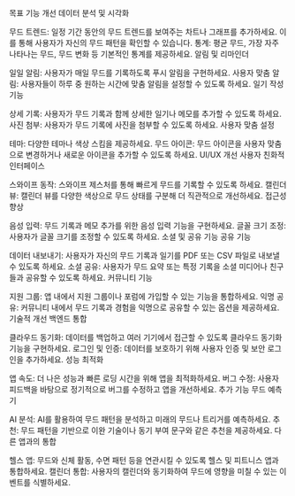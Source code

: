 목표
기능 개선
데이터 분석 및 시각화

무드 트렌드: 일정 기간 동안의 무드 트렌드를 보여주는 차트나 그래프를 추가하세요. 이를 통해 사용자가 자신의 무드 패턴을 확인할 수 있습니다.
통계: 평균 무드, 가장 자주 나타나는 무드, 무드 변화 등 기본적인 통계를 제공하세요.
알림 및 리마인더

일일 알림: 사용자가 매일 무드를 기록하도록 푸시 알림을 구현하세요.
사용자 맞춤 알림: 사용자들이 하루 중 원하는 시간에 맞춤 알림을 설정할 수 있도록 하세요.
일기 작성 기능

상세 기록: 사용자가 무드 기록과 함께 상세한 일기나 메모를 추가할 수 있도록 하세요.
사진 첨부: 사용자가 무드 기록에 사진을 첨부할 수 있도록 하세요.
사용자 맞춤 설정

테마: 다양한 테마나 색상 스킴을 제공하세요.
무드 아이콘: 무드 아이콘을 사용자 맞춤으로 변경하거나 새로운 아이콘을 추가할 수 있도록 하세요.
UI/UX 개선
사용자 친화적 인터페이스

스와이프 동작: 스와이프 제스처를 통해 빠르게 무드를 기록할 수 있도록 하세요.
캘린더 뷰: 캘린더 뷰를 다양한 색상으로 무드 상태를 구분해 더 직관적으로 개선하세요.
접근성 향상

음성 입력: 무드 기록과 메모 추가를 위한 음성 입력 기능을 구현하세요.
글꼴 크기 조정: 사용자가 글꼴 크기를 조정할 수 있도록 하세요.
소셜 및 공유 기능
공유 기능

데이터 내보내기: 사용자가 자신의 무드 기록과 일기를 PDF 또는 CSV 파일로 내보낼 수 있도록 하세요.
소셜 공유: 사용자가 무드 요약 또는 특정 기록을 소셜 미디어나 친구들과 공유할 수 있도록 하세요.
커뮤니티 기능

지원 그룹: 앱 내에서 지원 그룹이나 포럼에 가입할 수 있는 기능을 통합하세요.
익명 공유: 커뮤니티 내에서 무드 기록과 경험을 익명으로 공유할 수 있는 옵션을 제공하세요.
기술적 개선
백엔드 통합

클라우드 동기화: 데이터를 백업하고 여러 기기에서 접근할 수 있도록 클라우드 동기화 기능을 구현하세요.
로그인 및 인증: 데이터를 보호하기 위해 사용자 인증 및 보안 로그인을 추가하세요.
성능 최적화

앱 속도: 더 나은 성능과 빠른 로딩 시간을 위해 앱을 최적화하세요.
버그 수정: 사용자 피드백을 바탕으로 정기적으로 버그를 수정하고 앱을 개선하세요.
추가 기능
무드 예측기

AI 분석: AI를 활용하여 무드 패턴을 분석하고 미래의 무드나 트리거를 예측하세요.
추천: 무드 패턴을 기반으로 이완 기술이나 동기 부여 문구와 같은 추천을 제공하세요.
다른 앱과의 통합

헬스 앱: 무드와 신체 활동, 수면 패턴 등을 연관시킬 수 있도록 헬스 및 피트니스 앱과 통합하세요.
캘린더 통합: 사용자의 캘린더와 동기화하여 무드에 영향을 미칠 수 있는 이벤트를 식별하세요.
